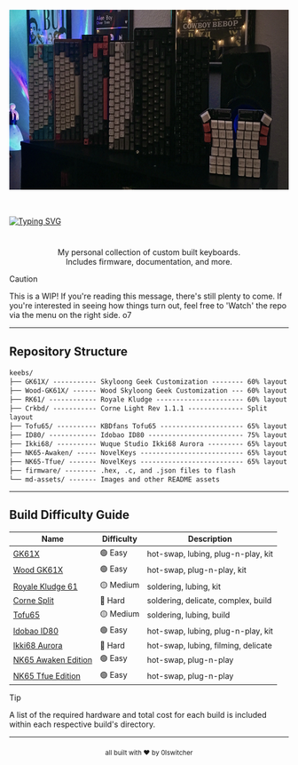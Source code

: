 <p align="center">
  <img src="https://raw.githubusercontent.com/0lswitcher/keebs/refs/heads/main/md-assets/IMG_7689.jpeg"
   style="width: 680px; height: 324px">
</p>

<!--
<h1 align="center">0lswitcher's Custom Keyboards</h1>
-->

<br>

[![Typing SVG](https://readme-typing-svg.demolab.com?font=Fira+Code&size=100&duration=2500&pause=1000&color=B277F7&center=true&vCenter=true&width=1920&height=100&lines=0lswitcher's+Custom+Keyboards)](https://git.io/typing-svg)

<h1></h1>

<p align="center">
  My personal collection of custom built keyboards. <br>
  Includes firmware, documentation, and more.
</p>


> [!CAUTION]
> This is a WIP! If you're reading this message, there's still plenty to come. If you're interested in seeing how things turn out, feel free to 'Watch' the repo via the menu on the right side. o7


---

## Repository Structure
```
keebs/  
├── GK61X/ ----------- Skyloong Geek Customization -------- 60% layout  
├── Wood-GK61X/ ------ Wood Skyloong Geek Customization --- 60% layout  
├── RK61/ ------------ Royale Kludge ---------------------- 60% layout  
├── Crkbd/ ----------- Corne Light Rev 1.1.1 -------------- Split layout  
├── Tofu65/ ---------- KBDfans Tofu65 --------------------- 65% layout  
├── ID80/ ------------ Idobao ID80 ------------------------ 75% layout  
├── Ikki68/ ---------- Wuque Studio Ikki68 Aurora --------- 65% layout  
├── NK65-Awaken/ ----- NovelKeys -------------------------- 65% layout  
├── NK65-Tfue/ ------- NovelKeys -------------------------- 65% layout  
├── firmware/ -------- .hex, .c, and .json files to flash  
└── md-assets/ ------- Images and other README assets
```
---

## Build Difficulty Guide

<!--
| 🟢 Easy | | 🟡 Medium | | 🔴 Hard |
-->

| Name            | Difficulty | Description |
|-----------------|------------|-------------|
| [GK61X](GK61X) | 🟢 Easy | hot-swap, lubing, plug-n-play, kit |
| [Wood GK61X](Wood-GK61X) | 🟢 Easy | hot-swap, plug-n-play, kit |
| [Royale Kludge 61](RK61) | 🟡 Medium | soldering, lubing, kit |
| [Corne Split](Crkbd) | 🔴 Hard | soldering, delicate, complex, build |
| [Tofu65](Tofu65) | 🟡 Medium | soldering, lubing, build |
| [Idobao ID80](ID80) | 🟢 Easy | hot-swap, lubing, plug-n-play, kit |
| [Ikki68 Aurora](Ikki68) | 🔴 Hard | hot-swap, lubing, filming, delicate |
| [NK65 Awaken Edition](NK65-Awaken) | 🟢 Easy | hot-swap, plug-n-play |
| [NK65 Tfue Edition](NK65-Tfue) | 🟢 Easy | hot-swap, plug-n-play |

> [!TIP]
> A list of the required hardware and total cost for each build is included within each respective build's directory.

---

<p align="center">
  <sub>all built with ❤️ by 0lswitcher</sub>
</p>
